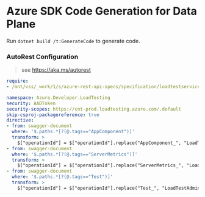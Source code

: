 # Azure SDK Code Generation for Data Plane

Run `dotnet build /t:GenerateCode` to generate code.

### AutoRest Configuration
> see https://aka.ms/autorest

``` yaml
require:
- /mnt/vss/_work/1/s/azure-rest-api-specs/specification/loadtestservice/data-plane/readme.md

namespace: Azure.Developer.LoadTesting
security: AADToken
security-scopes: https://cnt-prod.loadtesting.azure.com/.default
skip-csproj-packagereference: true
directive:
- from: swagger-document
  where: '$.paths.*[?(@.tags=="AppComponent")]'
  transform: >
    $["operationId"] = $["operationId"].replace("AppComponent_", "LoadTestAdministration_");
- from: swagger-document
  where: '$.paths.*[?(@.tags=="ServerMetrics")]'
  transform: >
    $["operationId"] = $["operationId"].replace("ServerMetrics_", "LoadTestAdministration_");
- from: swagger-document
  where: '$.paths.*[?(@.tags=="Test")]'
  transform: >
    $["operationId"] = $["operationId"].replace("Test_", "LoadTestAdministration_");
```

